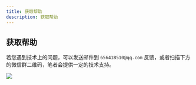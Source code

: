 ```yaml
---
title: 获取帮助
description: 获取帮助
---
```


## 获取帮助

若您遇到技术上的问题，可以发送邮件到 `656418510@qq.com` 反馈，或者扫描下方的微信群二维码，笔者会提供一定的技术支持。

![](https://www.techgrow.cn/img/wx-group-qr-techgrow.png)